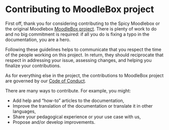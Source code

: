 # Contributing to MoodleBox project

First off, thank you for considering contributing to the Spicy Moodlebox or the original Moodlebox [MoodleBox project](https://github.com/moodlebox/moodlebox). There is plenty of work to do and no big commitment is required: if all you do is fixing a typo in the documentation, you are a hero.

Following these guidelines helps to communicate that you respect the time of the people working on this project. In return, they should reciprocate that respect in addressing your issue, assessing changes, and helping you finalize your contributions.

As for everything else in the project, the contributions to MoodleBox project are governed by our [Code of Conduct](https://github.com/moodlebox/moodlebox/blob/master/CODE_OF_CONDUCT.md).

There are many ways to contribute. For example, you might:
- Add help and “how-to” articles to the documentation,
- Improve the translation of the documentation or translate it in other languages,
- Share your pedagogical experience or your use case with us,
- Propose and/or develop improvements.
